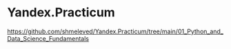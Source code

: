 # Yandex.Practicum
https://github.com/shmeleved/Yandex.Practicum/tree/main/01_Python_and_Data_Science_Fundamentals
